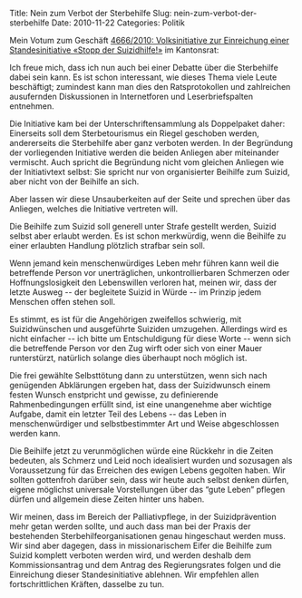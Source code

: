 Title: Nein zum Verbot der Sterbehilfe
Slug: nein-zum-verbot-der-sterbehilfe
Date: 2010-11-22
Categories: Politik

Mein Votum zum Geschäft [4666/2010: Volksinitiative zur Einreichung einer Standesinitiative «Stopp der Suizidhilfe!»](http://www.kantonsrat.zh.ch/Geschaeft_Details.aspx?ID=d28a57c5-de02-42ae-ad10-29ae426c58bc) im Kantonsrat:

Ich freue mich, dass ich nun auch bei einer Debatte über die Sterbehilfe dabei sein kann.
Es ist schon interessant, wie dieses Thema viele Leute beschäftigt; zumindest kann man dies den Ratsprotokollen und zahlreichen ausufernden Diskussionen in Internetforen und Leserbriefspalten entnehmen.

Die Initiative kam bei der Unterschriftensammlung als Doppelpaket daher: Einerseits soll dem Sterbetourismus ein Riegel geschoben werden, andererseits die Sterbehilfe aber ganz verboten werden. In der Begründung der vorliegenden Initiative werden die beiden Anliegen aber miteinander vermischt. Auch spricht die Begründung nicht vom gleichen Anliegen wie der Initiativtext selbst: Sie spricht nur von organisierter Beihilfe zum Suizid, aber nicht von der Beihilfe an sich.

Aber lassen wir diese Unsauberkeiten auf der Seite und sprechen über das Anliegen, welches die Initiative vertreten will.

Die Beihilfe zum Suizid soll generell unter Strafe gestellt werden, Suizid selbst aber erlaubt werden. Es ist schon merkwürdig, wenn die Beihilfe zu einer erlaubten Handlung plötzlich strafbar sein soll.

Wenn jemand kein menschenwürdiges Leben mehr führen kann weil die betreffende Person vor unerträglichen, unkontrollierbaren Schmerzen oder Hoffnungslosigkeit den Lebenswillen verloren hat, meinen wir, dass der letzte Ausweg -- der begleitete Suizid in Würde -- im Prinzip jedem Menschen offen stehen soll.

Es stimmt, es ist für die Angehörigen zweifellos schwierig, mit Suizidwünschen und ausgeführte Suiziden umzugehen. Allerdings wird es nicht einfacher -- ich bitte um Entschuldigung für diese Worte -- wenn sich die betreffende Person vor den Zug wirft oder sich von einer Mauer runterstürzt, natürlich solange dies überhaupt noch möglich ist.

Die frei gewählte Selbsttötung dann zu unterstützen, wenn sich nach genügenden Abklärungen ergeben hat, dass der Suizidwunsch einem festen Wunsch enstpricht und gewisse, zu definierende Rahmenbedingungen erfüllt sind, ist eine unangenehme aber wichtige Aufgabe, damit ein letzter Teil des Lebens -- das Leben in menschenwürdiger und selbstbestimmter Art und Weise abgeschlossen werden kann.

Die Beihilfe jetzt zu verunmöglichen würde eine Rückkehr in die Zeiten bedeuten, als Schmerz und Leid noch idealisiert wurden und sozusagen als Voraussetzung für das Erreichen des ewigen Lebens gegolten haben. Wir sollten gottenfroh darüber sein, dass wir heute auch selbst denken dürfen, eigene möglichst universale Vorstellungen über das “gute Leben” pflegen dürfen und allgemein diese Zeiten hinter uns haben.

Wir meinen, dass im Bereich der Palliativpflege, in der Suizidprävention mehr getan werden sollte, und auch dass man bei der Praxis der bestehenden Sterbehilfeorganisationen genau hingeschaut werden muss. Wir sind aber dagegen, dass in missionarischem Eifer die Beihilfe zum Suizid komplett verboten werden wird, und werden deshalb dem Kommissionsantrag und dem Antrag des Regierungsrates folgen und die Einreichung dieser Standesinitiative ablehnen. Wir empfehlen allen fortschrittlichen Kräften, dasselbe zu tun.
